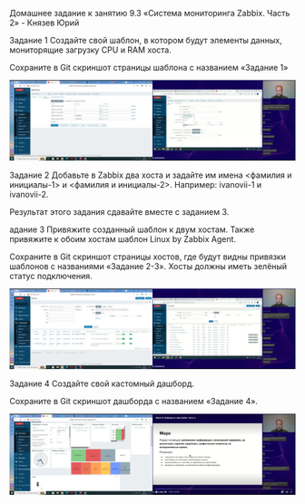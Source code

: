 Домашнее задание к занятию 9.3 «Система мониторинга Zabbix. Часть 2» - Князев Юрий





Задание 1
Создайте свой шаблон, в котором будут элементы данных, мониторящие загрузку CPU и RAM хоста.

Сохраните в Git скриншот страницы шаблона с названием «Задание 1»

![alt text](https://github.com/green307/Knyazev9.3/blob/main/Задание1.jpg)


Задание 2
Добавьте в Zabbix два хоста и задайте им имена <фамилия и инициалы-1> и <фамилия и инициалы-2>. Например: ivanovii-1 и ivanovii-2.

Результат этого задания сдавайте вместе с заданием 3.


адание 3
Привяжите созданный шаблон к двум хостам. Также привяжите к обоим хостам шаблон Linux by Zabbix Agent.

Сохраните в Git скриншот страницы хостов, где будут видны привязки шаблонов с названиями «Задание 2-3». Хосты должны иметь зелёный статус подключения.

![alt text](https://github.com/green307/Knyazev9.3/blob/main/Задание2-3.jpg)

Задание 4
Создайте свой кастомный дашборд.

Сохраните в Git скриншот дашборда с названием «Задание 4».

![alt text](https://github.com/green307/Knyazev9.3/blob/main/Задание4.jpg)

